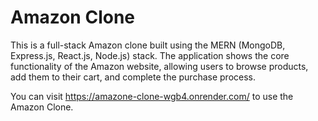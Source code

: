# Amazon Clone

This is a full-stack Amazon clone built using the MERN (MongoDB, Express.js, React.js, Node.js) stack. The application shows the core functionality of the Amazon website, allowing users to browse products, add them to their cart, and complete the purchase process.

You can visit https://amazone-clone-wgb4.onrender.com/ to use the Amazon Clone.

